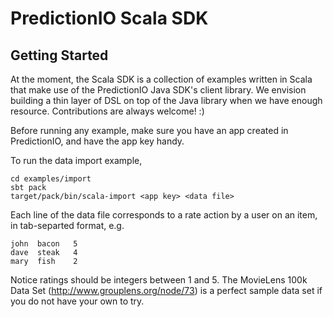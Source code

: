 PredictionIO Scala SDK
======================

Getting Started
---------------

At the moment, the Scala SDK is a collection of examples written in Scala
that make use of the PredictionIO Java SDK's client library. We envision
building a thin layer of DSL on top of the Java library when we have enough
resource. Contributions are always welcome! :)

Before running any example, make sure you have an app created in PredictionIO,
and have the app key handy.

To run the data import example,

    cd examples/import
    sbt pack
    target/pack/bin/scala-import <app key> <data file>

Each line of the data file corresponds to a rate action by a user on an item,
in tab-separted format, e.g.

    john  bacon   5
    dave  steak   4
    mary  fish    2

Notice ratings should be integers between 1 and 5. The MovieLens 100k Data Set
(http://www.grouplens.org/node/73) is a perfect sample data set if you do not
have your own to try.
